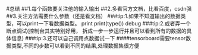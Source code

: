 #总结
##1.每个函数要关注他的输入输出
##2.多看官方文档，比看百度，csdn强
##3.关注方法需要什么参数（还是看文档）
###tip:1.如果不知道输出的数据类型，可以print一下看数据类型。
print
print(type())
debug
###tip:2.或者弄一个断点调试(控制台其实特别好用，
拆成一步一步运行并且可以看到所有的数据的具体信息)
###tip:3.还可以自己调用点数据试一下
####tensorboard需要tensor数据类型,不同的步数可以看到不同的结果,处理数据集很方便